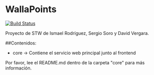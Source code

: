 # WallaPoints

[![Build Status](https://travis-ci.com/ismaro3/wallapoints.svg?token=fCoJEKj2f8k1vssPR5Um&branch=master)](https://travis-ci.com/ismaro3/wallapoints)

Proyecto de STW de Ismael Rodríguez, Sergio Soro y David Vergara.

##Contenidos:
* core -> Contiene el servicio web principal junto al frontend

Por favor, lee el README.md dentro de la carpeta "core" para más información.

